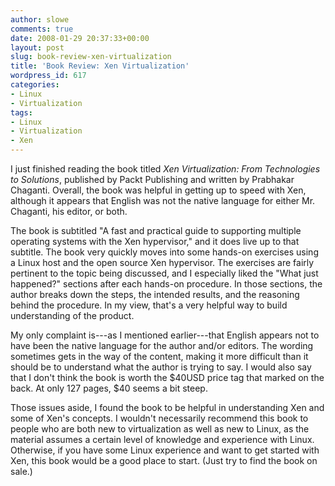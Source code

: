 ```yaml
---
author: slowe
comments: true
date: 2008-01-29 20:37:33+00:00
layout: post
slug: book-review-xen-virtualization
title: 'Book Review: Xen Virtualization'
wordpress_id: 617
categories:
- Linux
- Virtualization
tags:
- Linux
- Virtualization
- Xen
---
```


I just finished reading the book titled _Xen Virtualization: From Technologies to Solutions_, published by Packt Publishing and written by Prabhakar Chaganti. Overall, the book was helpful in getting up to speed with Xen, although it appears that English was not the native language for either Mr. Chaganti, his editor, or both.

The book is subtitled "A fast and practical guide to supporting multiple operating systems with the Xen hypervisor," and it does live up to that subtitle. The book very quickly moves into some hands-on exercises using a Linux host and the open source Xen hypervisor. The exercises are fairly pertinent to the topic being discussed, and I especially liked the "What just happened?" sections after each hands-on procedure. In those sections, the author breaks down the steps, the intended results, and the reasoning behind the procedure. In my view, that's a very helpful way to build understanding of the product.

My only complaint is---as I mentioned earlier---that English appears not to have been the native language for the author and/or editors. The wording sometimes gets in the way of the content, making it more difficult than it should be to understand what the author is trying to say. I would also say that I don't think the book is worth the $40USD price tag that marked on the back. At only 127 pages, $40 seems a bit steep.

Those issues aside, I found the book to be helpful in understanding Xen and some of Xen's concepts. I wouldn't necessarily recommend this book to people who are both new to virtualization as well as new to Linux, as the material assumes a certain level of knowledge and experience with Linux. Otherwise, if you have some Linux experience and want to get started with Xen, this book would be a good place to start. (Just try to find the book on sale.)
